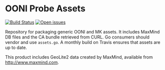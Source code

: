 # OONI Probe Assets

[![Build Status](https://travis-ci.com/ooni/probe-assets.svg?branch=master)](https://travis-ci.com/ooni/probe-assets) [![Open issues](https://img.shields.io/github/issues-raw/ooni/probe-engine/assets)](https://github.com/ooni/probe-engine/issues?q=label%3Aassets+is%3Aopen)

Repository for packaging generic OONI and MK assets. It includes MaxMind DB
files and the CA bundle retrieved from CURL. Go consumers should vendor and use
`assets.go`. A monthly build on Travis ensures that assets are up to date.

This product includes GeoLite2 data created by MaxMind, available from
<a href="http://www.maxmind.com">http://www.maxmind.com</a>.
